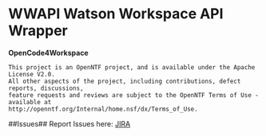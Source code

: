 WWAPI Watson Workspace API Wrapper
===================================

**OpenCode4Workspace**

    This project is an OpenNTF project, and is available under the Apache License V2.0.  
    All other aspects of the project, including contributions, defect reports, discussions, 
    feature requests and reviews are subject to the OpenNTF Terms of Use - available at 
    http://openntf.org/Internal/home.nsf/dx/Terms_of_Use.

##Issues##
Report Issues here: [JIRA](https://jira.openntf.org/secure/RapidBoard.jspa?rapidView=22&projectKey=WWAPI&view=planning.nodetail "Report Issues") 